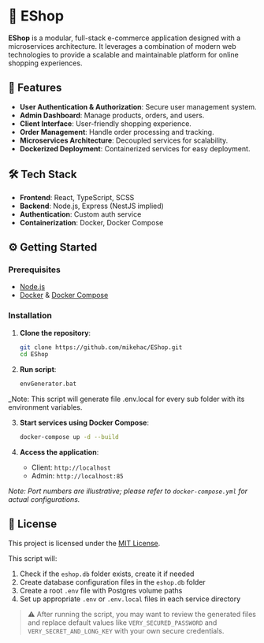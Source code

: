 # 🛒 EShop

**EShop** is a modular, full-stack e-commerce application designed with a microservices architecture. It leverages a combination of modern web technologies to provide a scalable and maintainable platform for online shopping experiences.

## 🚀 Features

- **User Authentication & Authorization**: Secure user management system.
- **Admin Dashboard**: Manage products, orders, and users.
- **Client Interface**: User-friendly shopping experience.
- **Order Management**: Handle order processing and tracking.
- **Microservices Architecture**: Decoupled services for scalability.
- **Dockerized Deployment**: Containerized services for easy deployment.

## 🛠️ Tech Stack

- **Frontend**: React, TypeScript, SCSS
- **Backend**: Node.js, Express (NestJS implied)
- **Authentication**: Custom auth service
- **Containerization**: Docker, Docker Compose

## ⚙️ Getting Started

### Prerequisites

- [Node.js](https://nodejs.org/)
- [Docker](https://www.docker.com/) & [Docker Compose](https://docs.docker.com/compose/)

### Installation

1. **Clone the repository**:

   ```bash
   git clone https://github.com/mikehac/EShop.git
   cd EShop
   ```

2. **Run script**:

   ```bash
   envGenerator.bat
   ```

\_Note: This script will generate file .env.local for every sub folder with its environment variables.

3. **Start services using Docker Compose**:

   ```bash
   docker-compose up -d --build
   ```

4. **Access the application**:

   - Client: `http://localhost`
   - Admin: `http://localhost:85`

_Note: Port numbers are illustrative; please refer to `docker-compose.yml` for actual configurations._

## 📄 License

This project is licensed under the [MIT License](LICENSE).

This script will:

1. Check if the `eshop.db` folder exists, create it if needed
2. Create database configuration files in the `eshop.db` folder
3. Create a root `.env` file with Postgres volume paths
4. Set up appropriate `.env` or `.env.local` files in each service directory

> ⚠️ After running the script, you may want to review the generated files and replace default values like `VERY_SECURED_PASSWORD` and `VERY_SECRET_AND_LONG_KEY` with your own secure credentials.
